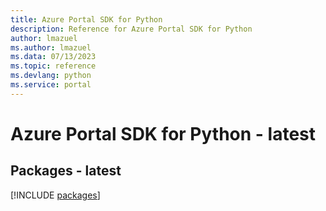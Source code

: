 ```yaml
---
title: Azure Portal SDK for Python
description: Reference for Azure Portal SDK for Python
author: lmazuel
ms.author: lmazuel
ms.data: 07/13/2023
ms.topic: reference
ms.devlang: python
ms.service: portal
---
```

# Azure Portal SDK for Python - latest
## Packages - latest
[!INCLUDE [packages](portal-index.md)]